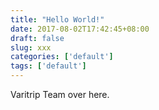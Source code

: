 ```yaml
---
title: "Hello World!"
date: 2017-08-02T17:42:45+08:00
draft: false
slug: xxx
categories: ['default']
tags: ['default']
---
```


Varitrip Team over here.
